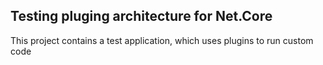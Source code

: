 ## Testing pluging architecture for Net.Core

This project contains a test application, which uses plugins to run custom code